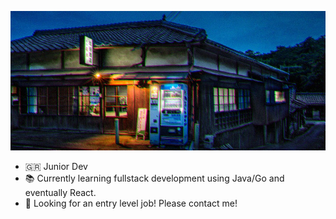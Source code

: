 ![banner](./banner.jpg)

- 🇬🇷 Junior Dev
- 📚 Currently learning fullstack development using Java/Go and eventually React.
- 💼 Looking for an entry level job! Please contact me!

<!--
**SViN24/SViN24** is a ✨ _special_ ✨ repository because its `README.md` (this file) appears on your GitHub profile.

Here are some ideas to get you started:

- 🔭 I’m currently working on ...
- 🌱 I’m currently learning ...
- 👯 I’m looking to collaborate on ...
- 🤔 I’m looking for help with ...
- 💬 Ask me about ...
- 📫 How to reach me: ...
- 😄 Pronouns: ...
- ⚡ Fun fact: ...
-->
